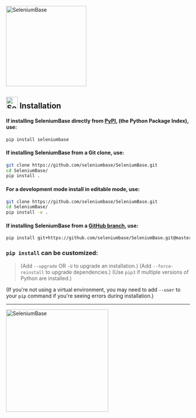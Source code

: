 [<img src="https://seleniumbase.io/cdn/img/sb_logo_10t.png" title="SeleniumBase" width="220">](https://github.com/seleniumbase/SeleniumBase/)

<h2><img src="https://seleniumbase.io/img/logo6.png" title="SeleniumBase" width="32" /> Installation</h2>

<h4>If installing SeleniumBase directly from <a href="https://pypi.python.org/pypi/seleniumbase">PyPI</a>, (the Python Package Index), use:</h4>

```bash
pip install seleniumbase
```

<h4>If installing SeleniumBase from a Git clone, use:</h4>

```bash
git clone https://github.com/seleniumbase/SeleniumBase.git
cd SeleniumBase/
pip install .
```

<h4>For a development mode install in editable mode, use:</h4>

```bash
git clone https://github.com/seleniumbase/SeleniumBase.git
cd SeleniumBase/
pip install -e .
```

<h4>If installing SeleniumBase from a <a href="https://github.com/seleniumbase/SeleniumBase">GitHub branch</a>, use:</h4>

```bash
pip install git+https://github.com/seleniumbase/SeleniumBase.git@master#egg=seleniumbase
```

<h3><code>pip install</code> can be customized:</h3>

> (Add ``--upgrade`` OR ``-U`` to upgrade an installation.)
> (Add ``--force-reinstall`` to upgrade dependencies.)
> (Use ``pip3`` if multiple versions of Python are installed.)

(If you're not using a virtual environment, you may need to add <code>--user</code> to your <code>pip</code> command if you're seeing errors during installation.)

--------

<a href="https://github.com/seleniumbase/SeleniumBase/"><img src="https://seleniumbase.io/cdn/img/sb_logo_b.png" alt="SeleniumBase" title="SeleniumBase" width="280" /></a>
